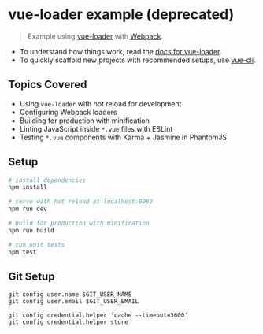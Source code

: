 # vue-loader example (deprecated)

> Example using [vue-loader](https://github.com/vuejs/vue-loader) with [Webpack](http://webpack.github.io).

- To understand how things work, read the [docs for vue-loader](http://vuejs.github.io/vue-loader).
- To quickly scaffold new projects with recommended setups, use [vue-cli](https://github.com/vuejs/vue-cli).

## Topics Covered

- Using `vue-loader` with hot reload for development
- Configuring Webpack loaders
- Building for production with minification
- Linting JavaScript inside `*.vue` files with ESLint
- Testing `*.vue` components with Karma + Jasmine in PhantomJS

## Setup

``` bash
# install dependencies
npm install

# serve with hot reload at localhost:8080
npm run dev

# build for production with minification
npm run build

# run unit tests
npm test
```


Git Setup
---------
```
git config user.name $GIT_USER_NAME
git config user.email $GIT_USER_EMAIL

git config credential.helper 'cache --timeout=3600'
git config credential.helper store
```



